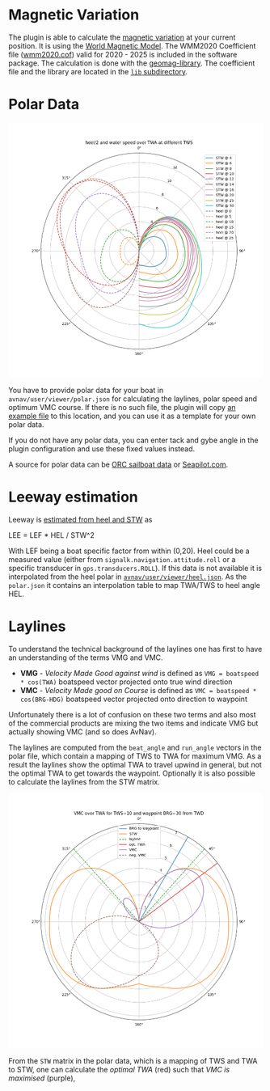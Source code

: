 # Magnetic Variation

The plugin is able to calculate the [magnetic variation](https://en.wikipedia.org/wiki/Magnetic_declination) at your current position.
It is using the [World Magnetic Model](https://www.ncei.noaa.gov/products/world-magnetic-model).
The WMM2020 Coefficient file ([wmm2020.cof](../Sail_Instrument/lib/WMM2020.COF)) valid for 2020 - 2025 is included in the software package. The calculation is done with the [geomag-library](https://github.com/cmweiss/geomag). The coefficient file and the library are located in the [`lib` subdirectory](../Sail_Instrument/lib).

# Polar Data

![polar charts](Images/polar.png)

You have to provide polar data for your boat in `avnav/user/viewer/polar.json` for calculating the laylines, polar speed and optimum VMC course. If there is no such file, the plugin will copy [an example file](../Sail_Instrument/polar.json) to this location, and you can use it as a template for your own polar data.

If you do not have any polar data, you can enter tack and gybe angle in the plugin configuration and use these fixed values instead.

A source for polar data can be [ORC sailboat data](https://jieter.github.io/orc-data/site/) or [Seapilot.com](https://www.seapilot.com/features/download-polar-files/).

# Leeway estimation

Leeway is [estimated from heel and STW](https://opencpn-manuals.github.io/main/tactics/index.html#_2_2_calculate_leeway) as

LEE = LEF * HEL / STW^2

With LEF being a boat specific factor from within (0,20). Heel could be a measured value (either from `signalk.navigation.attitude.roll` or a specific transducer in `gps.transducers.ROLL`). If this data is not available it is interpolated from the heel polar in [`avnav/user/viewer/heel.json`](../Sail_Instrument/heel.json). As the `polar.json` it contains an interpolation table to map TWA/TWS to heel angle HEL.

# Laylines

To understand the technical background of the laylines one has first to have an understanding of the terms VMG and VMC.

- **VMG** - _Velocity Made Good against
  wind_ is defined as `VMG = boatspeed * cos(TWA)` boatspeed vector projected onto true wind direction
- **VMC** - _Velocity Made good on
  Course_ is defined as `VMC = boatspeed * cos(BRG-HDG)` boatspeed vector projected onto direction to waypoint

Unfortunately there is a lot of confusion on these two terms and also most of the commercial products are mixing the two items and indicate VMG but actually showing VMC (and so does AvNav).

The laylines are computed from the `beat_angle` and `run_angle` vectors in the polar file, which contain a mapping of TWS to TWA for maximum VMG. As a result the laylines show the optimal TWA to travel upwind in general, but not the optimal TWA to get towards the waypoint.
Optionally it is also possible to calculate the laylines from the STW matrix.

![VMC polar diagram](Images/vmc.png)

From the `STW` matrix in the polar data, which is a mapping of TWS and TWA to STW, one can calculate the _optimal
TWA_ (red) such that _VMC is maximised_ (purple), 